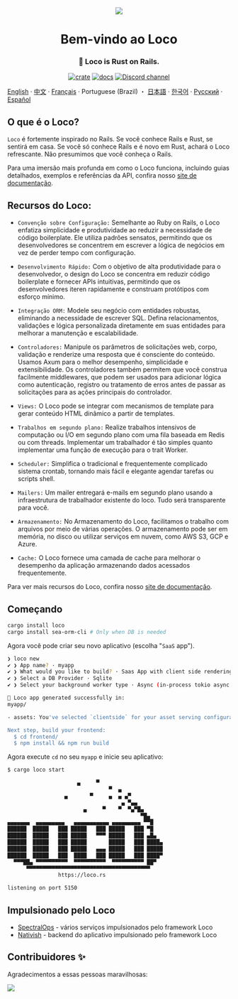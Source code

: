  <div align="center">

   <img src="https://github.com/loco-rs/loco/assets/83390/992d215a-3cd3-42ee-a1c7-de9fd25a5bac"/>

   <h1>Bem-vindo ao Loco</h1>

   <h3>
   <!-- <snip id="description" inject_from="yaml"> -->
🚂 Loco is Rust on Rails.
<!--</snip> -->
   </h3>

   [![crate](https://img.shields.io/crates/v/loco-rs.svg)](https://crates.io/crates/loco-rs)
   [![docs](https://docs.rs/loco-rs/badge.svg)](https://docs.rs/loco-rs)
   [![Discord channel](https://img.shields.io/badge/discord-Join-us)](https://discord.gg/fTvyBzwKS8)

 </div>

[English](./README.md) · [中文](./README-zh_CN.md) · [Français](./README.fr.md) · Portuguese (Brazil) ・ [日本語](./README.ja.md) · [한국어](./README.ko.md) · [Русский](./README.ru.md) · [Español](./README.es.md)


## O que é o Loco?
`Loco` é fortemente inspirado no Rails. Se você conhece Rails e Rust, se sentirá em casa. Se você só conhece Rails e é novo em Rust, achará o Loco refrescante. Não presumimos que você conheça o Rails.

Para uma imersão mais profunda em como o Loco funciona, incluindo guias detalhados, exemplos e referências da API, confira nosso [site de documentação](https://loco.rs).


## Recursos do Loco:

* `Convenção sobre Configuração:` Semelhante ao Ruby on Rails, o Loco enfatiza simplicidade e produtividade ao reduzir a necessidade de código boilerplate. Ele utiliza padrões sensatos, permitindo que os desenvolvedores se concentrem em escrever a lógica de negócios em vez de perder tempo com configuração.

* `Desenvolvimento Rápido:` Com o objetivo de alta produtividade para o desenvolvedor, o design do Loco se concentra em reduzir código boilerplate e fornecer APIs intuitivas, permitindo que os desenvolvedores iteren rapidamente e construam protótipos com esforço mínimo.

* `Integração ORM:` Modele seu negócio com entidades robustas, eliminando a necessidade de escrever SQL. Defina relacionamentos, validações e lógica personalizada diretamente em suas entidades para melhorar a manutenção e escalabilidade.

* `Controladores:` Manipule os parâmetros de solicitações web, corpo, validação e renderize uma resposta que é consciente do conteúdo. Usamos Axum para o melhor desempenho, simplicidade e extensibilidade. Os controladores também permitem que você construa facilmente middlewares, que podem ser usados para adicionar lógica como autenticação, registro ou tratamento de erros antes de passar as solicitações para as ações principais do controlador.

* `Views:` O Loco pode se integrar com mecanismos de template para gerar conteúdo HTML dinâmico a partir de templates.

* `Trabalhos em segundo plano:` Realize trabalhos intensivos de computação ou I/O em segundo plano com uma fila baseada em Redis ou com threads. Implementar um trabalhador é tão simples quanto implementar uma função de execução para o trait Worker.

* `Scheduler:` Simplifica o tradicional e frequentemente complicado sistema crontab, tornando mais fácil e elegante agendar tarefas ou scripts shell.

* `Mailers:` Um mailer entregará e-mails em segundo plano usando a infraestrutura de trabalhador existente do loco. Tudo será transparente para você.

* `Armazenamento:` No Armazenamento do Loco, facilitamos o trabalho com arquivos por meio de várias operações. O armazenamento pode ser em memória, no disco ou utilizar serviços em nuvem, como AWS S3, GCP e Azure.

* `Cache:` O Loco fornece uma camada de cache para melhorar o desempenho da aplicação armazenando dados acessados frequentemente.

Para ver mais recursos do Loco, confira nosso [site de documentação](https://loco.rs/docs/getting-started/tour/).



## Começando
<!-- <snip id="quick-installation-command" inject_from="yaml" template="sh"> -->
```sh
cargo install loco
cargo install sea-orm-cli # Only when DB is needed
```
<!-- </snip> -->

Agora você pode criar seu novo aplicativo (escolha "`SaaS` app").


<!-- <snip id="loco-cli-new-from-template" inject_from="yaml" template="sh"> -->
```sh
❯ loco new
✔ ❯ App name? · myapp
✔ ❯ What would you like to build? · Saas App with client side rendering
✔ ❯ Select a DB Provider · Sqlite
✔ ❯ Select your background worker type · Async (in-process tokio async tasks)

🚂 Loco app generated successfully in:
myapp/

- assets: You've selected `clientside` for your asset serving configuration.

Next step, build your frontend:
  $ cd frontend/
  $ npm install && npm run build
```
<!-- </snip> -->

 Agora execute `cd` no seu `myapp` e inicie seu aplicativo:
<!-- <snip id="starting-the-server-command-with-output" inject_from="yaml" template="sh"> -->
```sh
$ cargo loco start

                      ▄     ▀
                                ▀  ▄
                  ▄       ▀     ▄  ▄ ▄▀
                                    ▄ ▀▄▄
                        ▄     ▀    ▀  ▀▄▀█▄
                                          ▀█▄
▄▄▄▄▄▄▄  ▄▄▄▄▄▄▄▄▄   ▄▄▄▄▄▄▄▄▄▄▄ ▄▄▄▄▄▄▄▄▄ ▀▀█
██████  █████   ███ █████   ███ █████   ███ ▀█
██████  █████   ███ █████   ▀▀▀ █████   ███ ▄█▄
██████  █████   ███ █████       █████   ███ ████▄
██████  █████   ███ █████   ▄▄▄ █████   ███ █████
██████  █████   ███  ████   ███ █████   ███ ████▀
  ▀▀▀██▄ ▀▀▀▀▀▀▀▀▀▀  ▀▀▀▀▀▀▀▀▀▀  ▀▀▀▀▀▀▀▀▀▀ ██▀
      ▀▀▀▀▀▀▀▀▀▀▀▀▀▀▀▀▀▀▀▀▀▀▀▀▀▀▀▀▀▀▀▀▀▀▀▀▀▀▀
                https://loco.rs

listening on port 5150
```
<!-- </snip> -->

## Impulsionado pelo Loco
+ [SpectralOps](https://spectralops.io) - vários serviços impulsionados pelo framework Loco
+ [Nativish](https://nativi.sh) - backend do aplicativo impulsionado pelo framework Loco

## Contribuidores ✨
Agradecimentos a essas pessoas maravilhosas:

<a href="https://github.com/loco-rs/loco/graphs/contributors">
  <img src="https://contrib.rocks/image?repo=loco-rs/loco" />
</a>

